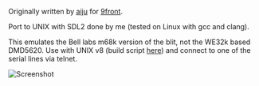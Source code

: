 Originally written by [aiju](http://aiju.de/) for [9front](http://9front.org/).

Port to UNIX with SDL2 done by me (tested on Linux with gcc and clang).

This emulates the Bell labs m68k version of the blit,
not the WE32k based DMD5620.
Use with UNIX v8 (build script [here](https://github.com/timnewsham/myv8))
and connect to one of the serial lines via telnet.

![Screenshot](http://aap.papnet.eu/screen/1511817076.png)
